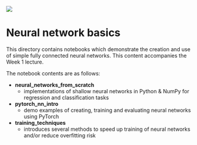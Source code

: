 ![](https://storage.googleapis.com/aipi_datasets/Duke-AIPI-Logo.png)

# Neural network basics
This directory contains notebooks which demonstrate the creation and use of simple fully connected neural networks.  This content accompanies the Week 1 lecture. 

The notebook contents are as follows:  
- **neural_networks_from_scratch**  
    - implementations of shallow neural networks in Python & NumPy for regression and classification tasks  
- **pytorch_nn_intro**  
    - demo examples of creating, training and evaluating neural networks using PyTorch  
- **training_techniques**  
    - introduces several methods to speed up training of neural networks and/or reduce overfitting risk









